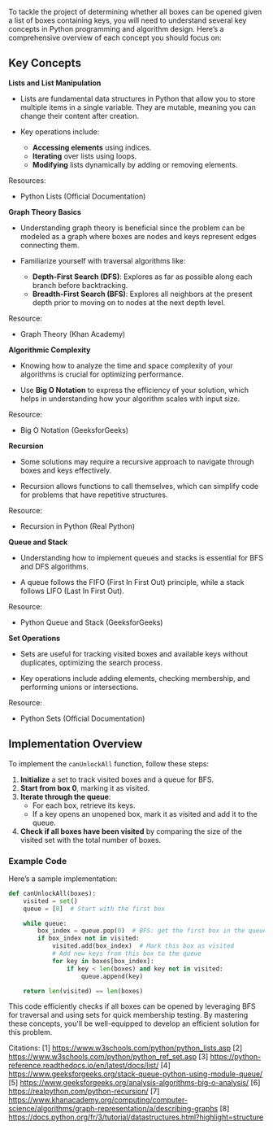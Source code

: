To tackle the project of determining whether all boxes can be opened given a list of boxes containing keys, you will need to understand several key concepts in Python programming and algorithm design. Here’s a comprehensive overview of each concept you should focus on:

## Key Concepts

****Lists and List Manipulation****

- Lists are fundamental data structures in Python that allow you to store multiple items in a single variable. They are mutable, meaning you can change their content after creation.
  
- Key operations include:
  - **Accessing elements** using indices.
  - **Iterating** over lists using loops.
  - **Modifying** lists dynamically by adding or removing elements.

Resources:
- Python Lists (Official Documentation)

****Graph Theory Basics****

- Understanding graph theory is beneficial since the problem can be modeled as a graph where boxes are nodes and keys represent edges connecting them.

- Familiarize yourself with traversal algorithms like:
  - **Depth-First Search (DFS)**: Explores as far as possible along each branch before backtracking.
  - **Breadth-First Search (BFS)**: Explores all neighbors at the present depth prior to moving on to nodes at the next depth level.

Resource:
- Graph Theory (Khan Academy)

****Algorithmic Complexity****

- Knowing how to analyze the time and space complexity of your algorithms is crucial for optimizing performance.

- Use **Big O Notation** to express the efficiency of your solution, which helps in understanding how your algorithm scales with input size.

Resource:
- Big O Notation (GeeksforGeeks)

****Recursion****

- Some solutions may require a recursive approach to navigate through boxes and keys effectively.

- Recursion allows functions to call themselves, which can simplify code for problems that have repetitive structures.

Resource:
- Recursion in Python (Real Python)

****Queue and Stack****

- Understanding how to implement queues and stacks is essential for BFS and DFS algorithms.

- A queue follows the FIFO (First In First Out) principle, while a stack follows LIFO (Last In First Out).

Resource:
- Python Queue and Stack (GeeksforGeeks)

****Set Operations****

- Sets are useful for tracking visited boxes and available keys without duplicates, optimizing the search process.

- Key operations include adding elements, checking membership, and performing unions or intersections.

Resource:
- Python Sets (Official Documentation)

## Implementation Overview

To implement the `canUnlockAll` function, follow these steps:

1. **Initialize** a set to track visited boxes and a queue for BFS.
2. **Start from box 0**, marking it as visited.
3. **Iterate through the queue**:
   - For each box, retrieve its keys.
   - If a key opens an unopened box, mark it as visited and add it to the queue.
4. **Check if all boxes have been visited** by comparing the size of the visited set with the total number of boxes.

### Example Code

Here’s a sample implementation:

```python
def canUnlockAll(boxes):
    visited = set()
    queue = [0]  # Start with the first box

    while queue:
        box_index = queue.pop(0)  # BFS: get the first box in the queue
        if box_index not in visited:
            visited.add(box_index)  # Mark this box as visited
            # Add new keys from this box to the queue
            for key in boxes[box_index]:
                if key < len(boxes) and key not in visited:
                    queue.append(key)

    return len(visited) == len(boxes)
```

This code efficiently checks if all boxes can be opened by leveraging BFS for traversal and using sets for quick membership testing. By mastering these concepts, you'll be well-equipped to develop an efficient solution for this problem.

Citations:
[1] https://www.w3schools.com/python/python_lists.asp
[2] https://www.w3schools.com/python/python_ref_set.asp
[3] https://python-reference.readthedocs.io/en/latest/docs/list/
[4] https://www.geeksforgeeks.org/stack-queue-python-using-module-queue/
[5] https://www.geeksforgeeks.org/analysis-algorithms-big-o-analysis/
[6] https://realpython.com/python-recursion/
[7] https://www.khanacademy.org/computing/computer-science/algorithms/graph-representation/a/describing-graphs
[8] https://docs.python.org/fr/3/tutorial/datastructures.html?highlight=structure

